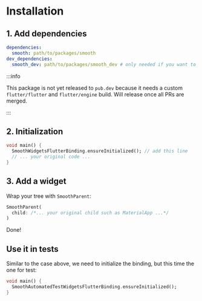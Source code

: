 # Installation

## 1. Add dependencies

```yaml
dependencies:
  smooth: path/to/packages/smooth
dev_dependencies:
  smooth_dev: path/to/packages/smooth_dev # only needed if you want to write tests in app
```

:::info

This package is not yet released to `pub.dev` because it needs a custom `flutter/flutter` and `flutter/engine` build. Will release once all PRs are merged.

:::

## 2. Initialization

```Dart
void main() {
  SmoothWidgetsFlutterBinding.ensureInitialized(); // add this line
  // ... your original code ...
}
```

## 3. Add a widget

Wrap your tree with `SmoothParent`:

```dart
SmoothParent(
  child: /*... your original child such as MaterialApp ...*/
)
```

Done!

## Use it in tests

Similar to the case above, we need to initialize the binding, but this time the one for test:

```dart
void main() {
  SmoothAutomatedTestWidgetsFlutterBinding.ensureInitialized();
}
```


